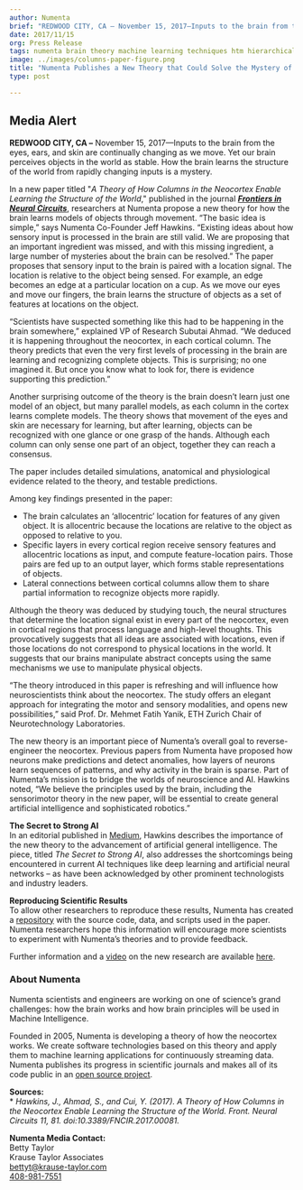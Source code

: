 ```yaml
---
author: Numenta
brief: "REDWOOD CITY, CA – November 15, 2017—Inputs to the brain from the eyes, ears, and skin are continually changing as we move. Yet our brain perceives objects in the world as stable.  How the brain learns the structure of the world from rapidly changing inputs is a mystery."
date: 2017/11/15
org: Press Release
tags: numenta brain theory machine learning techniques htm hierarchical realtime anomaly detection paper
image: ../images/columns-paper-figure.png
title: "Numenta Publishes a New Theory that Could Solve the Mystery of How the Brain Transforms Sensations into Mental Objects"
type: post

---
```


## Media Alert

**REDWOOD CITY, CA –** November 15, 2017—Inputs to the brain from the eyes, ears, and skin are continually changing as we move. Yet our brain perceives objects in the world as stable.  How the brain learns the structure of the world from rapidly changing inputs is a mystery.

In a new paper titled "*A Theory of How Columns in the Neocortex Enable Learning the Structure of the World*," published in the journal ***[Frontiers in Neural Circuits](https://doi.org/10.3389/fncir.2017.00081)***, researchers at Numenta propose a new theory for how the brain learns models of objects through movement. “The basic idea is simple,” says Numenta Co-Founder Jeff Hawkins. “Existing ideas about how sensory input is processed in the brain are still valid. We are proposing that an important ingredient was missed, and with this missing ingredient, a large number of mysteries about the brain can be resolved.” The paper proposes that sensory input to the brain is paired with a location signal. The location is relative to the object being sensed. For example, an edge becomes an edge at a particular location on a cup. As we move our eyes and move our fingers, the brain learns the structure of objects as a set of features at locations on the object.

“Scientists have suspected something like this had to be happening in the brain somewhere,” explained VP of Research Subutai Ahmad. “We deduced it is happening throughout the neocortex, in each cortical column. The theory predicts that even the very first levels of processing in the brain are learning and recognizing complete objects. This is surprising; no one imagined it. But once you know what to look for, there is evidence supporting this prediction.”

Another surprising outcome of the theory is the brain doesn’t learn just one model of an object, but many parallel models, as each column in the cortex learns complete models. The theory shows that movement of the eyes and skin are necessary for learning, but after learning, objects can be recognized with one glance or one grasp of the hands. Although each column can only sense one part of an object, together they can reach a consensus.

The paper includes detailed simulations, anatomical and physiological evidence related to the theory, and testable predictions.

Among key findings presented in the paper:
  *	 The brain calculates an ‘allocentric’ location for features of any given object. It is allocentric because the locations are relative to the object as opposed to relative to you.
  *	Specific layers in every cortical region receive sensory features and allocentric locations as input, and compute feature-location pairs. Those pairs are fed up to an output layer, which forms stable representations of objects.
  *	Lateral connections between cortical columns allow them to share partial information to recognize objects more rapidly.

Although the theory was deduced by studying touch, the neural structures that determine the location signal exist in every part of the neocortex, even in cortical regions that process language and high-level thoughts. This provocatively suggests that all ideas are associated with locations, even if those locations do not correspond to physical locations in the world. It suggests that our brains manipulate abstract concepts using the same mechanisms we use to manipulate physical objects.

“The theory introduced in this paper is refreshing and will influence how neuroscientists think about the neocortex. The study offers an elegant approach for integrating the motor and sensory modalities, and opens new possibilities,” said Prof. Dr. Mehmet Fatih Yanik, ETH Zurich Chair of Neurotechnology Laboratories.

The new theory is an important piece of Numenta’s overall goal to reverse-engineer the neocortex. Previous papers from Numenta have proposed how neurons make predictions and detect anomalies, how layers of neurons learn sequences of patterns, and why activity in the brain is sparse. Part of Numenta’s mission is to bridge the worlds of neuroscience and AI. Hawkins noted, “We believe the principles used by the brain, including the sensorimotor theory in the new paper, will be essential to create general artificial intelligence and sophisticated robotics.”

**The Secret to Strong AI** </br>
In an editorial published in [Medium](https://medium.com/@Numenta/the-secret-to-strong-ai-61d153e26273), Hawkins describes the importance of the new theory to the advancement of artificial general intelligence. The piece, titled *The Secret to Strong AI*, also addresses the shortcomings being encountered in current AI techniques like deep learning and artificial neural networks – as have been acknowledged by other prominent technologists and industry leaders.

**Reproducing Scientific Results**</br>
To allow other researchers to reproduce these results, Numenta has created a [repository](https://github.com/numenta/htmpapers) with the source code, data, and scripts used in the paper. Numenta researchers hope this information will encourage more scientists to experiment with Numenta’s theories and to provide feedback.   

Further information and a [video](https://www.youtube.com/watch?v=BvJJn9VS4rk&feature=youtu.be) on the new research are available [here](https://numenta.com/papers/a-theory-of-how-columns-in-the-neocortex-enable-learning-the-structure-of-the-world/).


### About Numenta

Numenta scientists and engineers are working on one of science’s grand
challenges: how the brain works and how brain principles will be used in
Machine Intelligence.

Founded in 2005, Numenta is developing a theory of how the neocortex
works. We create software technologies based on this theory and apply
them to machine learning applications for continuously streaming data.
Numenta publishes its progress in scientific journals and makes all of
its code public in an [open source project](http://www.numenta.org).

**Sources:**<br/>
\* *Hawkins, J., Ahmad, S., and Cui, Y. (2017). A Theory of How Columns in the Neocortex Enable Learning the Structure of the World. Front. Neural Circuits 11, 81. doi:10.3389/FNCIR.2017.00081.*

**Numenta Media Contact:**<br/>
Betty Taylor <br/>
Krause Taylor Associates <br/>
[bettyt@krause-taylor.com](mailto:bettyt@krause-taylor.com) <br/>
[408-981-7551](tel:+1-408-981-7551) <br/>
